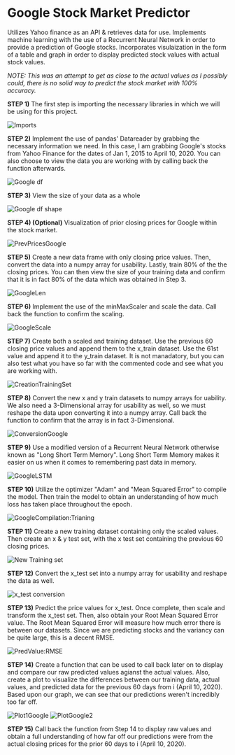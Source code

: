 # Google Stock Market Predictor
Utilizes Yahoo finance as an API & retrieves data for use. Implements machine learning with the use of a Recurrent Neural Network in order to provide a prediction of Google stocks. Incorporates visulaization in the form of a table and graph in order to display predicted stock values with actual stock values.

*NOTE: This was an attempt to get as close to the actual values as I possibly could, there is no solid way to predict the stock market with 100% accuracy.*


**STEP 1)**
The first step is importing the necessary libraries in which we will be using for this project. 

![Imports](https://user-images.githubusercontent.com/60532479/82355320-0b4c0480-99d0-11ea-93b3-eff985861a27.png)

**STEP 2)**
Implement the use of pandas' Datareader by grabbing the necessary information we need. In this case, I am grabbing Google's stocks from Yahoo Finance for the dates of Jan 1, 2015 to April 10, 2020. You can also choose to view the data you are working with by calling back the function afterwards.

![Google df](https://user-images.githubusercontent.com/60532479/82355643-7d244e00-99d0-11ea-829f-e530a1773538.png)

**STEP 3)**
View the size of your data as a whole

![Google df shape](https://user-images.githubusercontent.com/60532479/82357027-78f93000-99d2-11ea-9646-bc35a28ee326.png)


**STEP 4) (Optional)**
Visualization of prior closing prices for Google within the stock market.

![PrevPricesGoogle](https://user-images.githubusercontent.com/60532479/82357375-050b5780-99d3-11ea-97df-44023f487741.png)


**STEP 5)** 
Create a new data frame with only closing price values. Then, convert the data into a numpy array for usability. Lastly, train 80% of the the closing prices. You can then view the size of your training data and confirm that it is in fact 80% of the data which was obtained in Step 3.

![GoogleLen](https://user-images.githubusercontent.com/60532479/82358318-59fb9d80-99d4-11ea-91b1-93be549d5949.png)

**STEP 6)**
Implement the use of the minMaxScaler and scale the data. Call back the function to confirm the scaling.

![GoogleScale](https://user-images.githubusercontent.com/60532479/82358803-0a69a180-99d5-11ea-8983-18362d9217f8.png)


**STEP 7)**
Create both a scaled and training dataset. Use the previous 60 closing price values and append them to the x_train dataset. Use the 61st value and append it to the y_train dataset. It is not manadatory, but you can also test what you have so far with the commented code and see what you are working with.

![CreationTrainingSet](https://user-images.githubusercontent.com/60532479/82360556-91b81480-99d7-11ea-8dee-71cbbf392323.png)

**STEP 8)** 
Convert the new x and y train datasets to numpy arrays for uability. We also need a 3-Dimensional array for usability as well, so we must reshape the data upon converting it into a numpy array. Call back the function to confirm that the array is in fact 3-Dimensional.

![ConversionGoogle](https://user-images.githubusercontent.com/60532479/82360989-30447580-99d8-11ea-93cf-6baaed5d6ace.png)

**STEP 9)**
Use a modified version of a Recurrent Neural Network otherwise known as "Long Short Term Memory". Long Short Term Memory makes it easier on us when it comes to remembering past data in memory. 

![GoogleLSTM](https://user-images.githubusercontent.com/60532479/82361843-6cc4a100-99d9-11ea-912a-48585c870396.png)

**STEP 10)**
Utilize the optimizer "Adam" and "Mean Squared Error" to compile the model. Then train the model to obtain an understanding of how much loss has taken place throughout the epoch. 

![GoogleCompilation:Trianing](https://user-images.githubusercontent.com/60532479/82369410-f9c12780-99e4-11ea-8e47-62c8fd5c1130.png)

**STEP 11)**
Create a new training dataset containing only the scaled values. Then create an x & y test set, with the x test set containing the previous 60 closing prices.

![New Training set](https://user-images.githubusercontent.com/60532479/82370154-14e06700-99e6-11ea-97ee-281e7ef3951f.png)


**STEP 12)**
Convert the x_test set into a numpy array for usability and reshape the data as well.

![x_test conversion](https://user-images.githubusercontent.com/60532479/82370481-9fc16180-99e6-11ea-964b-7432d6e07382.png)


**STEP 13)**
Predict the price values for x_test. Once complete, then scale and transform the x_test set. Then, also obtain your Root Mean Squared Error value. The Root Mean Squared Error will measure how much error there is between our datasets. Since we are predicting stocks and the variancy can be quite large, this is a decent RMSE.

![PredValue:RMSE](https://user-images.githubusercontent.com/60532479/82372115-62aa9e80-99e9-11ea-84fe-4acd6aae9d84.png)


**STEP 14)**
Create a function that can be used to call back later on to display and compare our raw predicted values agianst the actual values. Also, create a plot to visualize the differences between our training data, actual values, and predicted data for the previous 60 days from i (April 10, 2020). Based upon our graph, we can see that our predictions weren't incredibly too far off.

![Plot1Google](https://user-images.githubusercontent.com/60532479/82373248-4f98ce00-99eb-11ea-9f27-f18d86711617.png)
![PlotGoogle2](https://user-images.githubusercontent.com/60532479/82373822-20cf2780-99ec-11ea-8744-456ec6eab28e.png)


**STEP 15)**
Call back the function from Step 14 to display raw values and obtain a full understanding of how far off our predictions were from the actual closing prices for the prior 60 days to i (April 10, 2020). 














